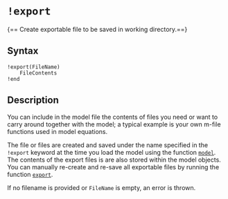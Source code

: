 # `!export`

{== Create exportable file to be saved in working directory.==}

## Syntax

    !export(FileName)
        FileContents
    !end


## Description

You can include in the model file the contents of files you need or want
to carry around together with the model; a typical example is your own
m-file functions used in model equations.

The file or files are created and saved under the name specified in the
`!export` keyword at the time you load the model using the function
[`model`](model/model). The contents of the export files is are also
stored within the model objects. You can manually re-create and re-save
all exportable files by running the function [`export`](model/export).

If no filename is provided or `FileName` is empty, an error is thrown.



